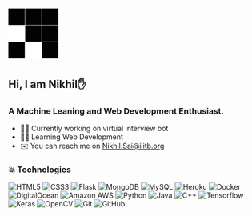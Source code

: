 # <img src="https://github.com/BukkaNikhilSai/BukkaNikhilSai/blob/master/gifs/Loading.gif" width="100">

## Hi, I am Nikhil✋

### A Machine Leaning and Web Development Enthusiast.

- 👨‍💼 Currently working on virtual interview bot
- 🧑‍💻 Learning Web Development
- ✉️ You can reach me on Nikhil.Sai@iiitb.org

### 💥 Technologies

![HTML5](https://img.shields.io/badge/-HTML5-E34F26?style=flat-square&logo=html5&logoColor=white) ![CSS3](https://img.shields.io/badge/-CSS3-1572B6?style=flat-square&logo=css3) ![Flask](https://img.shields.io/badge/-Flask-blue?style=flat-square&logo=flask)
![MongoDB](https://img.shields.io/badge/-MongoDB-black?style=flat-square&logo=mongodb) ![MySQL](https://img.shields.io/badge/-MySQL-black?style=flat-square&logo=mysql)
![Heroku](https://img.shields.io/badge/-Heroku-430098?style=flat-square&logo=heroku) ![Docker](https://img.shields.io/badge/-Docker-black?style=flat-square&logo=docker) ![DigitalOcean](https://img.shields.io/badge/-Digital%20Ocean-darkblue?style=flat-square&logo=digitalocean) ![Amazon AWS](https://img.shields.io/badge/Amazon%20AWS-232F3E?style=flat-square&logo=amazon-aws)
![Python](https://img.shields.io/badge/-Python-black?style=flat-square&logo=Python) ![Java](https://img.shields.io/badge/-java-E34A86?style=flat-square&logo=java) ![C++](https://img.shields.io/badge/-C++-00599C?style=flat-square&logo=C)
![Tensorflow](https://img.shields.io/badge/-Tensorflow-black?style=flat-square&logo=tensorflow) ![Keras](https://img.shields.io/badge/-Keras-black?style=flat-square&logo=keras) ![OpenCV](https://img.shields.io/badge/-OpenCV-black?style=flat-square&logo=opencv)
![Git](https://img.shields.io/badge/-Git-black?style=flat-square&logo=git) ![GitHub](https://img.shields.io/badge/-GitHub-181717?style=flat-square&logo=github)
